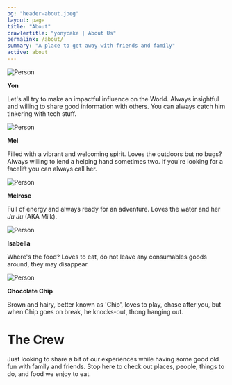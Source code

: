 ```yaml
---
bg: "header-about.jpeg"
layout: page
title: "About"
crawlertitle: "yonycake | About Us"
permalink: /about/
summary: "A place to get away with friends and family"
active: about
---
```



<div class="info-card" style="padding-top:0;">
    <div class="avatar"><img src="{{ site.images }}/yon.png" alt="Person"></div> 
    <div class="wrap">
        <p class="title"><strong>Yon</strong></p>
        <p>Let's all try to make an impactful influence on the World. Always insightful and willing to share good information with others. You can always catch him tinkering with tech stuff.</p>
    </div>
</div> 

<div class="info-card">
    <div class="avatar"><img src="{{ site.images }}/mel.png" alt="Person"></div>
    <div class="wrap">
        <p class="title"><strong>Mel</strong></p>
        <p>Filled with a vibrant and welcoming spirit. Loves the outdoors but no bugs? Always willing to lend a helping hand sometimes two. If you're looking for a facelift you can always call her.</p>
    </div>
</div> 

<div class="info-card">
    <div class="avatar"><img src="{{ site.images }}/melrose.png" alt="Person"></div>
    <div class="wrap">
        <p class="title"><strong>Melrose</strong></p>
        <p>Full of energy and always ready for an adventure. Loves the water and her <em>Ju Ju</em> (AKA Milk).</p>
    </div>
</div> 

<div class="info-card">
    <div class="avatar"><img src="{{ site.images }}/isa.png" alt="Person"></div>
    <div class="wrap">
        <p class="title"><strong>Isabella</strong></p>
        <p>Where's the food? Loves to eat, do not leave any consumables goods around, they may disappear.</p>
    </div>
</div> 

<div class="info-card last">
    <div class="avatar"><img src="{{ site.images }}/chip.png" alt="Person"></div>
    <div class="wrap">
        <p class="title"><strong>Chocolate Chip</strong></p>
        <p>Brown and hairy, better known as 'Chip', loves to play, chase after you, but when Chip goes on break, he knocks-out, thong hanging out.</p>
    </div>
</div> 

# The Crew

Just looking to share a bit of our experiences while having some good old fun with family and friends. Stop here to check out places, people, things to do, and food we enjoy to eat.

<!--You can find the source code for Jekyll at
{{site.github_username}} /
[jekyll](https://github.com/jekyll/jekyll)-->
